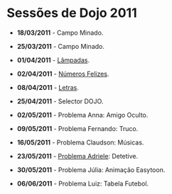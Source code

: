 Sessões de Dojo 2011
====================

* **18/03/2011** - Campo Minado.
* **25/03/2011** - Campo Minado.
* **01/04/2011** - [Lâmpadas][corredor].
* **02/04/2011** - [Números Felizes][no_felizes].
* **08/04/2011** - [Letras][letras].


* **25/04/2011** - Selector DOJO.
* **02/05/2011** - Problema Anna: Amigo Oculto.
* **09/05/2011** - Problema Fernando: Truco.
* **16/05/2011** - Problema Claudson: Músicas.
* **23/05/2011** - [Problema Adriele][adriele]: Detetive.
* **30/05/2011** - Problema Júlia: Animação Easytoon.
* **06/06/2011** - Problema Luiz: Tabela Futebol.



[corredor]: http://dojopuzzles.com/problemas/exibe/lampadas-no-corredor/
[no_felizes]: http://dojopuzzles.com/problemas/exibe/numeros-felizes/
[letras]: http://dojopuzzles.com/problemas/exibe/contando-as-letras-dos-numeros/
[adriele]: http://dojoufjf.files.wordpress.com/2011/05/problema-do-dojo.pdf
